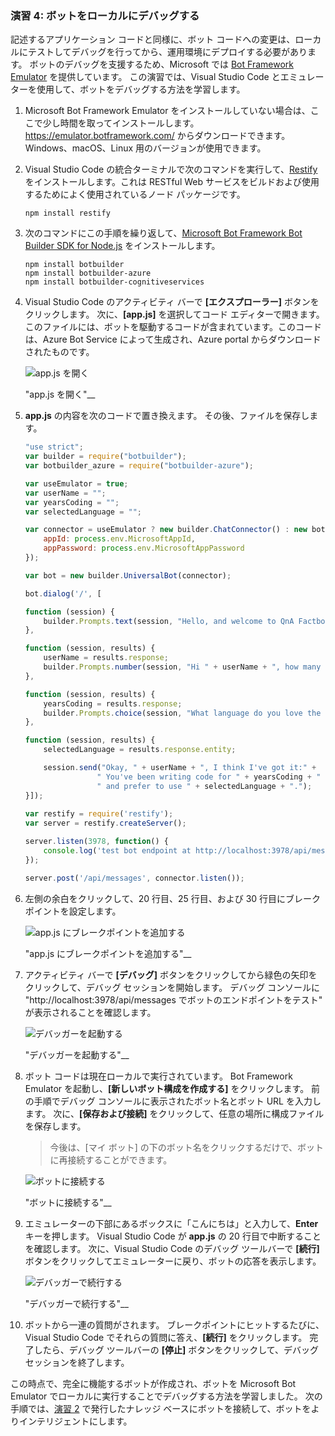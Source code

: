 ### <a name="exercise-4-debug-the-bot-locally"></a>演習 4: ボットをローカルにデバッグする

記述するアプリケーション コードと同様に、ボット コードへの変更は、ローカルにテストしてデバッグを行ってから、運用環境にデプロイする必要があります。 ボットのデバッグを支援するため、Microsoft では [Bot Framework Emulator](https://emulator.botframework.com/) を提供しています。 この演習では、Visual Studio Code とエミュレーターを使用して、ボットをデバッグする方法を学習します。

1. Microsoft Bot Framework Emulator をインストールしていない場合は、ここで少し時間を取ってインストールします。 https://emulator.botframework.com/ からダウンロードできます。 Windows、macOS、Linux 用のバージョンが使用できます。

1. Visual Studio Code の統合ターミナルで次のコマンドを実行して、[Restify](http://restify.com/) をインストールします。これは RESTful Web サービスをビルドおよび使用するためによく使用されているノード パッケージです。

    ```
    npm install restify
    ```

1. 次のコマンドにこの手順を繰り返して、[Microsoft Bot Framework Bot Builder SDK for Node.js](https://docs.microsoft.com/en-us/bot-framework/nodejs/bot-builder-nodejs-quickstart) をインストールします。

    ```
    npm install botbuilder
    npm install botbuilder-azure
    npm install botbuilder-cognitiveservices
    ```

1. Visual Studio Code のアクティビティ バーで **[エクスプローラー]** ボタンをクリックします。 次に、**[app.js]** を選択してコード エディターで開きます。 このファイルには、ボットを駆動するコードが含まれています。このコードは、Azure Bot Service によって生成され、Azure portal からダウンロードされたものです。

    ![app.js を開く](../images/vs-select-index-js.png)

    "app.js を開く"__ 

1. **app.js** の内容を次のコードで置き換えます。 その後、ファイルを保存します。

    ```JavaScript
    "use strict";
    var builder = require("botbuilder");
    var botbuilder_azure = require("botbuilder-azure");
    
    var useEmulator = true; 
    var userName = ""; 
    var yearsCoding = ""; 
    var selectedLanguage = "";
    
    var connector = useEmulator ? new builder.ChatConnector() : new botbuilder_azure.BotServiceConnector({
        appId: process.env.MicrosoftAppId,
        appPassword: process.env.MicrosoftAppPassword      
    });
    
    var bot = new builder.UniversalBot(connector);
    
    bot.dialog('/', [
    
    function (session) {
        builder.Prompts.text(session, "Hello, and welcome to QnA Factbot! What's your name?");
    },
    
    function (session, results) {
        userName = results.response;
        builder.Prompts.number(session, "Hi " + userName + ", how many years have you been writing code?"); 
    },
    
    function (session, results) {
        yearsCoding = results.response;
        builder.Prompts.choice(session, "What language do you love the most?", ["C#", "Python", "Node.js", "Visual FoxPro"]);
    },
    
    function (session, results) {
        selectedLanguage = results.response.entity;   
    
        session.send("Okay, " + userName + ", I think I've got it:" +
                    " You've been writing code for " + yearsCoding + " years," +
                    " and prefer to use " + selectedLanguage + ".");
    }]);
     
    var restify = require('restify');
    var server = restify.createServer();

    server.listen(3978, function() {
        console.log('test bot endpoint at http://localhost:3978/api/messages');
    });

    server.post('/api/messages', connector.listen());    
    ```

1. 左側の余白をクリックして、20 行目、25 行目、および 30 行目にブレークポイントを設定します。
 
    ![app.js にブレークポイントを追加する](../images/vs-add-breakpoints.png)

    "app.js にブレークポイントを追加する"__ 

1. アクティビティ バーで **[デバッグ]** ボタンをクリックしてから緑色の矢印をクリックして、デバッグ セッションを開始します。 デバッグ コンソールに "http://localhost:3978/api/messages でボットのエンドポイントをテスト" が表示されることを確認します。
 
    ![デバッガーを起動する](../images/vs-launch-debugger.png)

    "デバッガーを起動する"__ 

1. ボット コードは現在ローカルで実行されています。 Bot Framework Emulator を起動し、**[新しいボット構成を作成する]** をクリックします。 前の手順でデバッグ コンソールに表示されたボット名とボット URL を入力します。 次に、**[保存および接続]** をクリックして、任意の場所に構成ファイルを保存します。

    > 今後は、[マイ ボット] の下のボット名をクリックするだけで、ボットに再接続することができます。

    ![ボットに接続する](../images/new-bot-configuration.png)

    "ボットに接続する"__ 

1. エミュレーターの下部にあるボックスに「こんにちは」と入力して、**Enter** キーを押します。 Visual Studio Code が **app.js** の 20 行目で中断することを確認します。 次に、Visual Studio Code のデバッグ ツールバーで **[続行]** ボタンをクリックしてエミュレーターに戻り、ボットの応答を表示します。
 
    ![デバッガーで続行する](../images/continue-debugging.png)

    "デバッガーで続行する"__ 

1. ボットから一連の質問がされます。 ブレークポイントにヒットするたびに、Visual Studio Code でそれらの質問に答え、**[続行]** をクリックします。 完了したら、デバッグ ツールバーの **[停止]** ボタンをクリックして、デバッグ セッションを終了します。

この時点で、完全に機能するボットが作成され、ボットを Microsoft Bot Emulator でローカルに実行することでデバッグする方法を学習しました。 次の手順では、[演習 2](#Exercise2) で発行したナレッジ ベースにボットを接続して、ボットをよりインテリジェントにします。